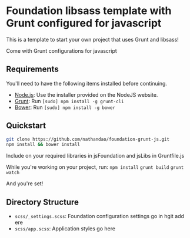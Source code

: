 # Foundation libsass template with Grunt configured for javascript

This is a template to start your own project that uses Grunt and libsass!

Come with Grunt configurations for javascript

## Requirements

You'll need to have the following items installed before continuing.

  * [Node.js](http://nodejs.org): Use the installer provided on the NodeJS website.
  * [Grunt](http://gruntjs.com/): Run `[sudo] npm install -g grunt-cli`
  * [Bower](http://bower.io): Run `[sudo] npm install -g bower`

## Quickstart

```bash
git clone https://github.com/nathandao/foundation-grunt-js.git
npm install && bower install
```

Include on your required libraries in jsFoundation and jsLibs in Gruntfile.js

While you're working on your project, run:
`npm install`
`grunt build`
`grunt watch`

And you're set!

## Directory Structure

  * `scss/_settings.scss`: Foundation configuration settings go in hgit add ere
  * `scss/app.scss`: Application styles go here